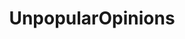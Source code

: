 ---
title: UnpopularOpinions
crosslinks:
- asktransgender
- unpopular
- confession
- NativeAmerican
- MarkMyWords
- DylannRoofInnocent
- EnoughTrumpSpam
---